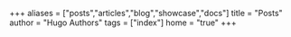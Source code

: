 +++
aliases = ["posts","articles","blog","showcase","docs"]
title = "Posts"
author = "Hugo Authors"
tags = ["index"]
home = "true"
+++